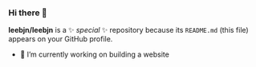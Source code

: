 ### Hi there 👋


**leebjn/leebjn** is a ✨ _special_ ✨ repository because its `README.md` (this file) appears on your GitHub profile.
- 🔭 I’m currently working on building a website
